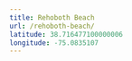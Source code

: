 ```yaml
---
title: Rehoboth Beach
url: /rehoboth-beach/
latitude: 38.716477100000006
longitude: -75.0835107
---
```

